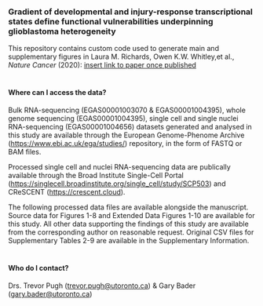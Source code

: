 ### Gradient of developmental and injury-response transcriptional states define functional vulnerabilities underpinning glioblastoma heterogeneity


This repository contains custom code used to generate main and supplementary figures in Laura M. Richards, Owen K.W. Whitley,et al., *Nature Cancer* (2020): [insert link to paper once published]()


#
#### Where can I access the data?

Bulk RNA-sequencing (EGAS00001003070	 & EGAS00001004395), whole genome sequencing (EGAS00001004395), single cell and single nuclei RNA-sequencing (EGAS00001004656) datasets generated and analysed in this study are available through the European Genome-Phenome Archive (https://www.ebi.ac.uk/ega/studies/) repository, in the form of FASTQ or BAM files.   
  
Processed single cell and nuclei RNA-sequencing data are publically available through the Broad Institute Single-Cell Portal (https://singlecell.broadinstitute.org/single_cell/study/SCP503) and CReSCENT (https://crescent.cloud).   

The following processed data files are available alongside the manuscript. Source data for Figures 1-8 and Extended Data Figures 1-10 are available for this study. All other data supporting the findings of this study are available from the corresponding author on reasonable request. Original CSV files for Supplementary Tables 2-9 are available in the Supplementary Information.   

#
#### Who do I contact?
Drs. Trevor Pugh (trevor.pugh@utoronto.ca) & Gary Bader (gary.bader@utoronto.ca)
